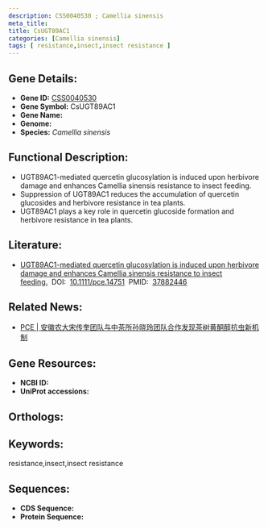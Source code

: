 ```yaml
---
description: CSS0040530 ; Camellia sinensis
meta_title:
title: CsUGT89AC1
categories: [Camellia sinensis]
tags: [ resistance,insect,insect resistance ]
---
```


## Gene Details:
- **Gene ID:**	[CSS0040530]()
- **Gene Symbol:** CsUGT89AC1
- **Gene Name:** 
- **Genome:** []()
- **Species:** *Camellia sinensis*

## Functional Description:
   - UGT89AC1-mediated quercetin glucosylation is induced upon herbivore damage and enhances Camellia sinensis resistance to insect feeding.
   - Suppression of UGT89AC1 reduces the accumulation of quercetin glucosides and herbivore resistance in tea plants.
   - UGT89AC1 plays a key role in quercetin glucoside formation and herbivore resistance in tea plants.

## Literature:
   - [UGT89AC1-mediated quercetin glucosylation is induced upon herbivore damage and enhances Camellia sinensis resistance to insect feeding.]( https://onlinelibrary.wiley.com/doi/10.1111/pce.14751)&nbsp;&nbsp;DOI:&nbsp;&nbsp;[10.1111/pce.14751](https://onlinelibrary.wiley.com/doi/10.1111/pce.14751)&nbsp;&nbsp;PMID:&nbsp;&nbsp;[37882446](https://pubmed.ncbi.nlm.nih.gov/37882446/)

## Related News:
   - [PCE | 安徽农大宋传奎团队与中茶所孙晓玲团队合作发现茶树黄酮醇抗虫新机制](https://mp.weixin.qq.com/s?__biz=Mzg3MDEwNDEyMg==&mid=2247558764&idx=6&sn=ec2de40ab11d8663f2d381a356fe1a91&chksm=37510b3a8c6d0dcbd73046d566ce20701594d3ddd163b8b8cbb0a7364e3ff1154520165da1c7&scene=27#wechat_redirect)

## Gene Resources:
- **NCBI ID:** [](https://www.ncbi.nlm.nih.gov/gene/?term=)
- **UniProt accessions:** [](https://www.uniprot.org/uniprotkb//entry)

## Orthologs:


## Keywords:
resistance,insect,insect resistance

## Sequences:
- **CDS Sequence:**
- **Protein Sequence:**
